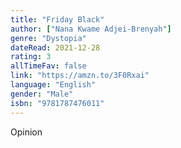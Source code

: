 ```yaml
---
title: "Friday Black"
author: ["Nana Kwame Adjei-Brenyah"]
genre: "Dystopia"
dateRead: 2021-12-28
rating: 3
allTimeFav: false
link: "https://amzn.to/3F0Rxai"
language: "English"
gender: "Male"
isbn: "9781787476011"
---
```


Opinion
